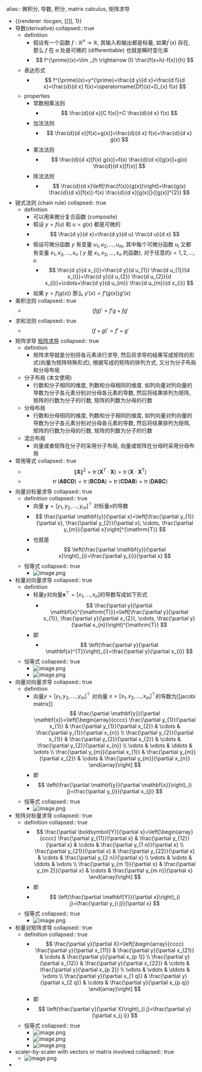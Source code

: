 alias:: 微积分, 导数, 积分, matrix calculus, 矩阵求导

- {{renderer :tocgen, [[]], 1}}
- 导数(derivative)
  collapsed:: true
	- definition
		- 假设有一个函数 $f : \mathbb{R}^n \to \mathbb{R}$, 其输入和输出都是标量, 如果$f^{\prime}(x)$ 存在, 那么 $f$ 在 $a$ 处是可微的 (differentiable) 也就是瞬时变化率
		- $$
		  f^{\prime}(x)=\lim _{h \rightarrow 0} \frac{f(x+h)-f(x)}{h}
		  $$
	- 表达形式
		- $$
		  f^{\prime}(x)=y^{\prime}=\frac{d y}{d x}=\frac{d f}{d x}=\frac{d}{d x} f(x)=\operatorname{Df}(x)=D_{x} f(x)
		  $$
	- properties
		- 常数相乘法则
			- $$
			  \frac{d}{d x}[C f(x)]=C \frac{d}{d x} f(x)
			  $$
		- 加法法则
			- $$
			  \frac{d}{d x}[f(x)+g(x)]=\frac{d}{d x} f(x)+\frac{d}{d x} g(x)
			  $$
		- 乘法法则
			- $$
			  \frac{d}{d x}[f(x) g(x)]=f(x) \frac{d}{d x}[g(x)]+g(x) \frac{d}{d x}[f(x)]
			  $$
		- 除法法则
			- $$
			  \frac{d}{d x}\left[\frac{f(x)}{g(x)}\right]=\frac{g(x) \frac{d}{d x}[f(x)]-f(x) \frac{d}{d x}[g(x)]}{[g(x)]^{2}}
			  $$
- 链式法则 (chain rule)
  collapsed:: true
	- definition
		- 可以用来微分复合函数 (composite)
		- 假设 $y = f(u)$ 和 $u = g(x)$ 都是可微的
		- $$
		  \frac{d y}{d x}=\frac{d y}{d u} \frac{d u}{d x}
		  $$
		- 假设可微分函数 $y$ 有变量 $u_1, u_2,..., u_m$, 其中每个可微分函数 $u_i$ 又都有变量 $x_1, x_2, ..., x_n$ 
		  ( $y$ 是 $x_1, x_2, ..., x_n$ 的函数), 对于任意的$i = 1,2,...,n$
			- $$
			  \frac{d y}{d x_{i}}=\frac{d y}{d u_{1}} \frac{d u_{1}}{d x_{i}}+\frac{d y}{d u_{2}} \frac{d u_{2}}{d x_{i}}+\cdots+\frac{d y}{d u_{m}} \frac{d u_{m}}{d x_{i}}
			  $$
		- 如果 $y = f(g(x))$ 那么 $y'(x) = f'(g(x))g'(x)$
- 乘积法则
  collapsed:: true
	- $$(fg)' = f'g + fg'$$
- 求和法则
  collapsed:: true
	- $$(f+g)' = f' + g'$$
- 矩阵求导 [矩阵求导](https://fei-wang.github.io/matrix.html)
  collapsed:: true
	- definition
		- 矩阵求导就是分别将各元素进行求导, 然后将求导的结果写成矩阵的形式(向量为矩阵特殊形式), 根据写成的矩阵的排列方式, 又分为分子布局和分母布局
	- 分子布局 (本文使用)
		- 行数和分子相同的维度, 列数和分母相同的维度. 如列向量对列向量的导数为分子各元素分别对分母各元素的导数, 然后将结果排列为矩阵, 矩阵的行数为分子的行数, 矩阵的列数为分母的行数
	- 分母布局
		- 行数和分母相同的维度, 列数和分子相同的维度, 如列向量对列向量的导数为分子各元素分别对分母各元素的导数, 然后将结果排列为矩阵, 矩阵的行数为分母的行数, 矩阵的列数为分子的行数
	- 混合布局
		- 向量或者矩阵在分子时采用分子布局, 向量或矩阵在分母时采用分母布局
- 常用等式
  collapsed:: true
	- $$
	  \|\boldsymbol{X}\|^{2}=\operatorname{tr}\left(\boldsymbol{X}^{\mathrm{T}} \cdot \boldsymbol{X}\right)=\operatorname{tr}\left(\boldsymbol{X} \cdot \boldsymbol{X}^{\mathrm{T}}\right)
	  $$
	- $$
	  \operatorname{tr}(\boldsymbol{A B C D})=\operatorname{tr}(\boldsymbol{B C D} \boldsymbol{A})=\operatorname{tr}(\boldsymbol{C D A B})=\operatorname{tr}(\boldsymbol{D} \boldsymbol{A B C})
	  $$
- 向量对标量求导
  collapsed:: true
	- definition
	  collapsed:: true
		- 向量 $\mathbf{y} = [y_1, y_2, ..., y_m]^{\top}$ 对标量$x$的导数
		- $$
		  \frac{\partial \mathbf{y}}{\partial x}=\left[\frac{\partial y_{1}}{\partial x}, \frac{\partial y_{2}}{\partial x}, \cdots, \frac{\partial y_{m}}{\partial x}\right]^{\mathrm{T}}
		  $$
		- 也就是
		- $$
		  \left(\frac{\partial \mathbf{y}}{\partial x}\right)_{i}=\frac{\partial y_{i}}{\partial x}
		  $$
	- 恒等式
	  collapsed:: true
		- ![image.png](../assets/image_1649053351289_0.png)
- 标量对向量求导
  collapsed:: true
	- definition
		- 标量$y$对向量$\mathbf{x}^{\top} = [x_1, ..., x_n]$的导数写成如下形式
			- $$
			  \frac{\partial y}{\partial \mathbf{x}^{\mathrm{T}}}=\left[\frac{\partial y}{\partial x_{1}}, \frac{\partial y}{\partial x_{2}}, \cdots, \frac{\partial y}{\partial x_{n}}\right]^{\mathrm{T}}
			  $$
		- 即
			- $$
			  \left(\frac{\partial y}{\partial \mathbf{x}^{T}}\right)_{i}=\frac{\partial y}{\partial x_{i}}
			  $$
	- 恒等式
	  collapsed:: true
		- ![image.png](../assets/image_1649053317632_0.png)
		- ![image.png](../assets/image_1649053323471_0.png)
- 向量对向量求导
  collapsed:: true
	- definition
		- 向量$y = [y_1, y_2, ..., y_m]^{\top}$ 对向量 $x = [x_1, x_2, ..., x_m]^{\top}$的导数为[[jacobi matrix]]
		  $$
		  \frac{\partial \mathbf{y}}{\partial \mathbf{x}}=\left[\begin{array}{cccc}
		  \frac{\partial y_{1}}{\partial x_{1}} & \frac{\partial y_{1}}{\partial x_{2}} & \cdots & \frac{\partial y_{1}}{\partial x_{n}} \\
		  \frac{\partial y_{2}}{\partial x_{1}} & \frac{\partial y_{2}}{\partial x_{2}} & \cdots & \frac{\partial y_{2}}{\partial x_{n}} \\
		  \vdots & \vdots & \ddots & \vdots \\
		  \frac{\partial y_{m}}{\partial x_{1}} & \frac{\partial y_{m}}{\partial x_{2}} & \cdots & \frac{\partial y_{m}}{\partial x_{n}}
		  \end{array}\right]
		  $$
		- 即
		- $$
		  \left(\frac{\partial \mathbf{y}}{\partial \mathbf{x}}\right)_{i j}=\frac{\partial y_{i}}{\partial x_{j}}
		  $$
	- 恒等式
	  collapsed:: true
		- ![image.png](../assets/image_1649053276969_0.png)
- 矩阵对标量求导
  collapsed:: true
	- definition
	  collapsed:: true
		- $$
		  \frac{\partial \boldsymbol{Y}}{\partial x}=\left[\begin{array}{cccc}
		  \frac{\partial y_{11}}{\partial x} & \frac{\partial y_{12}}{\partial x} & \cdots & \frac{\partial y_{1 n}}{\partial x} \\
		  \frac{\partial y_{21}}{\partial x} & \frac{\partial y_{22}}{\partial x} & \cdots & \frac{\partial y_{2 n}}{\partial x} \\
		  \vdots & \vdots & \ddots & \vdots \\
		  \frac{\partial y_{m 1}}{\partial x} & \frac{\partial y_{m 2}}{\partial x} & \cdots & \frac{\partial y_{m n}}{\partial x}
		  \end{array}\right]
		  $$
		- 即
		- $$
		  \left(\frac{\partial \mathbf{Y}}{\partial x}\right)_{i j}=\frac{\partial y_{i j}}{\partial x}
		  $$
	- 恒等式
	  collapsed:: true
		- ![image.png](../assets/image_1649053539779_0.png)
- 标量对矩阵求导
  collapsed:: true
	- definition
	  collapsed:: true
		- $$
		  \frac{\partial y}{\partial X}=\left[\begin{array}{cccc}
		  \frac{\partial y}{\partial x_{11}} & \frac{\partial y}{\partial x_{21}} & \cdots & \frac{\partial y}{\partial x_{p 1}} \\
		  \frac{\partial y}{\partial x_{12}} & \frac{\partial y}{\partial x_{22}} & \cdots & \frac{\partial y}{\partial x_{p 2}} \\
		  \vdots & \vdots & \ddots & \vdots \\
		  \frac{\partial y}{\partial x_{1 q}} & \frac{\partial y}{\partial x_{2 q}} & \cdots & \frac{\partial y}{\partial x_{p q}}
		  \end{array}\right]
		  $$
		- 即
		- $$
		  \left(\frac{\partial y}{\partial X}\right)_{i j}=\frac{\partial y}{\partial x_{j i}}
		  $$
	- 恒等式
	  collapsed:: true
		- ![image.png](../assets/image_1649053504505_0.png)
		- ![image.png](../assets/image_1649053509297_0.png)
		- ![image.png](../assets/image_1649053513647_0.png)
- scaler-by-scaler with vectors or matrix involved
  collapsed:: true
	- ![image.png](../assets/image_1649053598209_0.png)
-